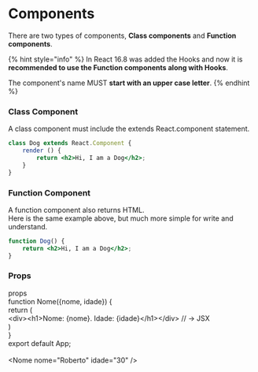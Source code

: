 # Components

There are two types of components, **Class components** and **Function components**.

{% hint style="info" %}
In React 16.8 was added the Hooks and now it is **recommended to use the Function components along with Hooks**.

The component's name MUST **start with an upper case letter**.
{% endhint %}

### Class Component

A class component must include the extends React.component statement.

```jsx
class Dog extends React.Component {
    render () {
        return <h2>Hi, I am a Dog</h2>;
    }
}
```

### Function Component

A function component also returns HTML.\
Here is the same example above, but much more simple for write and understand.

```jsx
function Dog() {
    return <h2>Hi, I am a Dog</h2>;
}
```

### Props

props\
function Nome({nome, idade}) {\
&#x20; return (\
\<div>\<h1>Nome: {nome}. Idade: {idade}\</h1>\</div> // -> JSX\
)\
}\
export default App;\
\
\<Nome nome="Roberto" idade="30" />
